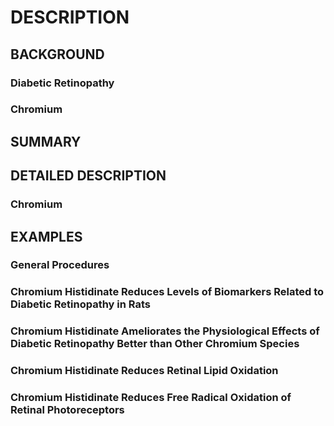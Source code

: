 # DESCRIPTION

## BACKGROUND

### Diabetic Retinopathy

### Chromium

## SUMMARY

## DETAILED DESCRIPTION

### Chromium

## EXAMPLES

### General Procedures

### Chromium Histidinate Reduces Levels of Biomarkers Related to Diabetic Retinopathy in Rats

### Chromium Histidinate Ameliorates the Physiological Effects of Diabetic Retinopathy Better than Other Chromium Species

### Chromium Histidinate Reduces Retinal Lipid Oxidation

### Chromium Histidinate Reduces Free Radical Oxidation of Retinal Photoreceptors

